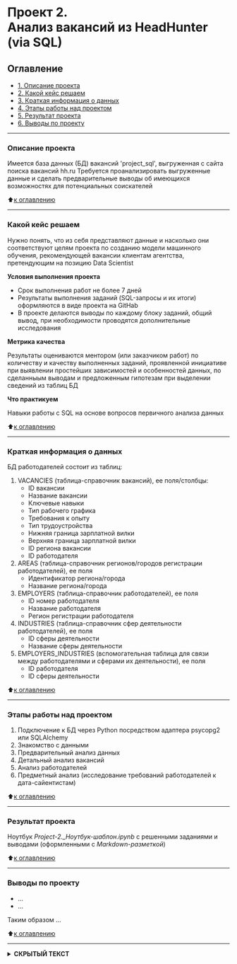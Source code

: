 # Проект 2. <br /> Анализ вакансий из HeadHunter (via SQL)


## Оглавление
* [1. Описание проекта](#Описание-проекта)
* [2. Какой кейс решаем](#Какой-кейс-решаем)
* [3. Краткая информация о данных](#Краткая-информация-о-данных)
* [4. Этапы работы над проектом](#Этапы-работы-над-проектом)
* [5. Результат проекта](#Результат-проекта)
* [6. Выводы по проекту](#Выводы-по-проекту)

***
### Описание проекта

Имеется база данных (БД) вакансий 'project_sql', выгруженная с сайта поиска вакансий hh.ru
Требуется проанализировать выгруженные данные и сделать предварительные выводы об имеющихся возможностях для потенциальных соискателей

:arrow_up:[к оглавлению](#Оглавление)

***
### Какой кейс решаем

Нужно понять, что из себя представляют данные и насколько они соответствуют целям проекта по созданию модели машинного обучения, рекомендующей вакансии клиентам агентства, претендующим на позицию Data Scientist 

**Условия выполнения проекта**
- Срок выполнения работ не более 7 дней
- Результаты выполнения заданий (SQL-запросы и их итоги) оформляются в виде проекта на GitHab
- В проекте делаются выводы по каждому блоку заданий, общий вывод, при необходимости проводятся дополнительные исследования

**Метрика качества**

Результаты оцениваются ментором (или заказчиком работ) по количеству и качеству выполненных заданий, проявленной инициативе при выявлении простейших зависимостей и особенностей данных, по сделанныым выводам и предложенным гипотезам при выделении сведений из таблиц БД 

**Что практикуем**

Навыки работы с SQL на основе вопросов первичного анализа данных

:arrow_up:[к оглавлению](#Оглавление)

***

### Краткая информация о данных

БД работодателей состоит из таблиц:

  1. VACANCIES (таблица-справочник вакансий), ее поля/столбцы:
     - ID вакансии
     - Название вакансии
     - Ключевые навыки
     - Тип рабочего графика
     - Требования к опыту
     - Тип трудоустройства
     - Нижняя граница зарплатной вилки
     - Верхняя граница зарплатной вилки
     - ID региона вакансии
     - ID работодателя
  2. AREAS (таблица-справочник регионов/городов регистрации работодателей), ее поля
     - Идентификатор региона/города
     - Название региона/города
  3. EMPLOYERS (таблица-справочник работодателей), ее поля
     - ID номер работодателя
     - Название работодателя
     - Регион регистрации работодателя
  4. INDUSTRIES (таблица-справочник сфер деятельности работодателей), ее поля
     - ID сферы деятельности
     - Название сферы деятельности
  5. EMPLOYERS_INDUSTRIES (вспомогательная таблица для связи между работодателями и сферами их деятельности), ее поля
     - ID работодателя
     - ID сферы деятельности


:arrow_up:[к оглавлению](#Оглавление)

***
### Этапы работы над проектом

  1. Подключение к БД через Python посредством адаптера psycopg2 или SQLAlchemy
  2. Знакомство с данными
  3. Предварительный анализ данных
  4. Детальный анализ вакансий
  5. Анализ работодателей
  6. Предметный анализ (исследование требований работодателей к дата-сайентистам)

:arrow_up:[к оглавлению](#Оглавление)

***
### Результат проекта

Ноутбук *Project-2._Ноутбук-шаблон.ipynb* с решенными заданиями и выводами (оформленными с *Markdown-разметкой*)

:arrow_up:[к оглавлению](#Оглавление)

***
### Выводы по проекту

  * ...
  * ...
  
  Таким образом ...

:arrow_up:[к оглавлению](#Оглавление)

***

</b></details>
<details>
<summary> <b>СКРЫТЫЙ ТЕКСТ</b> </summary><br><b>
<img src="https://github.com/Vladis-GitHub/sf_data_sciense/blob/main/MISC/WhatAreYouDoingHere.jpg" width="300">

А что вы ожидали здесь увидеть? :smirk:
</b></details>
